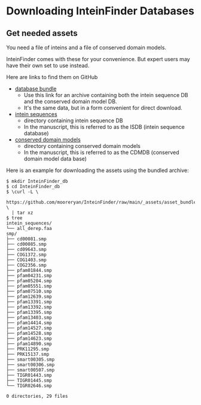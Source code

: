 # Downloading InteinFinder Databases

## Get needed assets

You need a file of inteins and a file of conserved domain models.

InteinFinder comes with these for your convenience.  But expert users may have their own set to use instead.

Here are links to find them on GitHub

- [database bundle](https://github.com/mooreryan/InteinFinder/raw/main/_assets/asset_bundle.tar.gz)
    - Use this link for an archive containing both the intein sequence DB and the conserved domain model DB.
    - It's the same data, but in a form convenient for direct download.
- [intein sequences](https://github.com/mooreryan/InteinFinder/tree/main/_assets/intein_sequences)
    - directory containing intein sequence DB
    - In the manuscript, this is referred to as the ISDB (intein sequence database)
- [conserved domain models](https://github.com/mooreryan/InteinFinder/tree/main/_assets/smp)
    - directory containing conserved domain models
    - In the manuscript, this is referred to as the CDMDB (conserved domain model data base)

Here is an example for downloading the assets using the bundled archive:

```
$ mkdir InteinFinder_db
$ cd InteinFinder_db
$ \curl -L \
  https://github.com/mooreryan/InteinFinder/raw/main/_assets/asset_bundle.tar.gz \
  | tar xz
$ tree
intein_sequences/
└── all_derep.faa
smp/
├── cd00081.smp
├── cd00085.smp
├── cd09643.smp
├── COG1372.smp
├── COG1403.smp
├── COG2356.smp
├── pfam01844.smp
├── pfam04231.smp
├── pfam05204.smp
├── pfam05551.smp
├── pfam07510.smp
├── pfam12639.smp
├── pfam13391.smp
├── pfam13392.smp
├── pfam13395.smp
├── pfam13403.smp
├── pfam14414.smp
├── pfam14527.smp
├── pfam14528.smp
├── pfam14623.smp
├── pfam14890.smp
├── PRK11295.smp
├── PRK15137.smp
├── smart00305.smp
├── smart00306.smp
├── smart00507.smp
├── TIGR01443.smp
├── TIGR01445.smp
└── TIGR02646.smp

0 directories, 29 files
```
